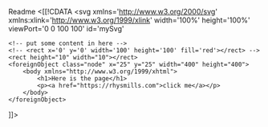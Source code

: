 Readme
<[[!CDATA
<svg 
    xmlns='http://www.w3.org/2000/svg' 
    xmlns:xlink='http://www.w3.org/1999/xlink'
    width='100%' 
    height='100%' 
    viewPort='0 0 100 100'
    id='mySvg'
>
    <!-- put some content in here -->
    <!-- <rect x='0' y='0' width='100' height='100' fill='red'></rect> -->
    <rect height="10" width="10"></rect>
    <foreignObject class="node" x="25" y="25" width="400" height="400">
        <body xmlns="http://www.w3.org/1999/xhtml">
            <h1>Here is the page</h1>
            <p><a href="https://rhysmills.com">click me</a></p>
        </body>
    </foreignObject>
</svg>
]]>